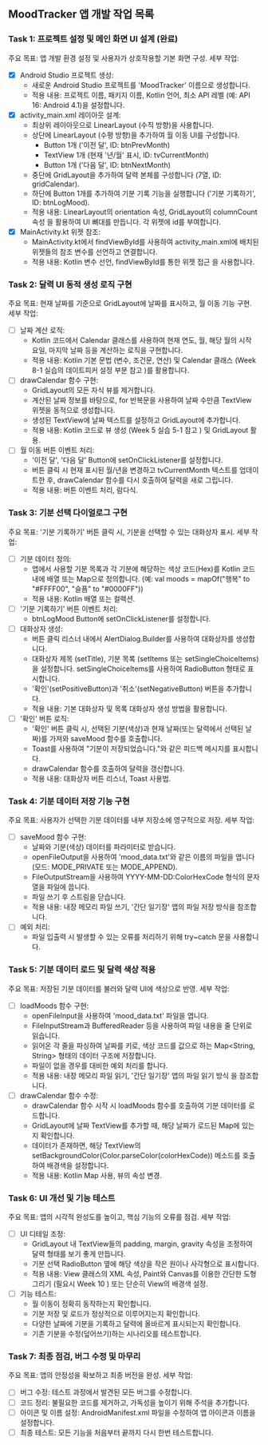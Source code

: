 ## MoodTracker 앱 개발 작업 목록

### Task 1: 프로젝트 설정 및 메인 화면 UI 설계 (완료)

주요 목표: 앱 개발 환경 설정 및 사용자가 상호작용할 기본 화면 구성.
세부 작업:
- [x] Android Studio 프로젝트 생성:
    - 새로운 Android Studio 프로젝트를 'MoodTracker' 이름으로 생성합니다.
    - 적용 내용: 프로젝트 이름, 패키지 이름, Kotlin 언어, 최소 API 레벨 (예: API 16: Android 4.1)을 설정합니다.
- [x] activity_main.xml 레이아웃 설계:
    - 최상위 레이아웃으로 LinearLayout (수직 방향)을 사용합니다.
    - 상단에 LinearLayout (수평 방향)을 추가하여 월 이동 UI를 구성합니다.
        - Button 1개 ('이전 달', ID: btnPrevMonth)
        - TextView 1개 (현재 '년/월' 표시, ID: tvCurrentMonth)
        - Button 1개 ('다음 달', ID: btnNextMonth)
    - 중단에 GridLayout을 추가하여 달력 본체를 구성합니다 (7열, ID: gridCalendar).
    - 하단에 Button 1개를 추가하여 기분 기록 기능을 실행합니다 ('기분 기록하기', ID: btnLogMood).
    - 적용 내용: LinearLayout의 orientation 속성, GridLayout의 columnCount 속성 을 활용하여 UI 뼈대를 만듭니다. 각 위젯에 id를 부여합니다.
- [x] MainActivity.kt 위젯 참조:
    - MainActivity.kt에서 findViewById를 사용하여 activity_main.xml에 배치된 위젯들의 참조 변수를 선언하고 연결합니다.
    - 적용 내용: Kotlin 변수 선언, findViewById를 통한 위젯 접근 을 사용합니다.

### Task 2: 달력 UI 동적 생성 로직 구현

주요 목표: 현재 날짜를 기준으로 GridLayout에 날짜를 표시하고, 월 이동 기능 구현.
세부 작업:
- [ ] 날짜 계산 로직:
    - Kotlin 코드에서 Calendar 클래스를 사용하여 현재 연도, 월, 해당 월의 시작 요일, 마지막 날짜 등을 계산하는 로직을 구현합니다.
    - 적용 내용: Kotlin 기본 문법 (변수, 조건문, 연산)  및 Calendar 클래스 (Week 8-1 실습의 데이트피커 설정 부분 참고 )를 활용합니다.
- [ ] drawCalendar 함수 구현:
    - GridLayout의 모든 자식 뷰를 제거합니다.
    - 계산된 날짜 정보를 바탕으로, for 반복문을 사용하여 날짜 수만큼 TextView 위젯을 동적으로 생성합니다.
    - 생성된 TextView에 날짜 텍스트를 설정하고 GridLayout에 추가합니다.
    - 적용 내용: Kotlin 코드로 뷰 생성 (Week 5 실습 5-1 참고 ) 및 GridLayout 활용.
- [ ] 월 이동 버튼 이벤트 처리:
    - '이전 달', '다음 달' Button에 setOnClickListener를 설정합니다.
    - 버튼 클릭 시 현재 표시된 월/년을 변경하고 tvCurrentMonth 텍스트를 업데이트한 후, drawCalendar 함수를 다시 호출하여 달력을 새로 그립니다.
    - 적용 내용: 버튼 이벤트 처리, 람다식.

### Task 3: 기분 선택 다이얼로그 구현

주요 목표: '기분 기록하기' 버튼 클릭 시, 기분을 선택할 수 있는 대화상자 표시.
세부 작업:
- [ ] 기분 데이터 정의:
    - 앱에서 사용할 기분 목록과 각 기분에 해당하는 색상 코드(Hex)를 Kotlin 코드 내에 배열 또는 Map으로 정의합니다. (예: val moods = mapOf("행복" to "#FFFF00", "슬픔" to "#0000FF"))
    - 적용 내용: Kotlin 배열  또는 컬렉션.
- [ ] '기분 기록하기' 버튼 이벤트 처리:
    - btnLogMood Button에 setOnClickListener를 설정합니다.
- [ ] 대화상자 생성:
    - 버튼 클릭 리스너 내에서 AlertDialog.Builder를 사용하여 대화상자를 생성합니다.
    - 대화상자 제목 (setTitle), 기분 목록 (setItems 또는 setSingleChoiceItems)을 설정합니다. setSingleChoiceItems를 사용하여 RadioButton 형태로 표시합니다.
    - '확인'(setPositiveButton)과 '취소'(setNegativeButton) 버튼을 추가합니다.
    - 적용 내용: 기본 대화상자  및 목록 대화상자  생성 방법을 활용합니다.
- [ ] '확인' 버튼 로직:
    - '확인' 버튼 클릭 시, 선택된 기분(색상)과 현재 날짜(또는 달력에서 선택된 날짜)를 가져와 saveMood 함수를 호출합니다.
    - Toast를 사용하여 "기분이 저장되었습니다."와 같은 피드백 메시지를 표시합니다.
    - drawCalendar 함수를 호출하여 달력을 갱신합니다.
    - 적용 내용: 대화상자 버튼 리스너, Toast 사용법.

### Task 4: 기분 데이터 저장 기능 구현

주요 목표: 사용자가 선택한 기분 데이터를 내부 저장소에 영구적으로 저장.
세부 작업:
- [ ] saveMood 함수 구현:
    - 날짜와 기분(색상) 데이터를 파라미터로 받습니다.
    - openFileOutput을 사용하여 'mood_data.txt'와 같은 이름의 파일을 엽니다 (모드: MODE_PRIVATE 또는 MODE_APPEND).
    - FileOutputStream을 사용하여 YYYY-MM-DD:ColorHexCode 형식의 문자열을 파일에 씁니다.
    - 파일 쓰기 후 스트림을 닫습니다.
    - 적용 내용: 내장 메모리 파일 쓰기, '간단 일기장' 앱의 파일 저장 방식을 참조합니다.
- [ ] 예외 처리:
    - 파일 입출력 시 발생할 수 있는 오류를 처리하기 위해 try~catch 문을 사용합니다.

### Task 5: 기분 데이터 로드 및 달력 색상 적용

주요 목표: 저장된 기분 데이터를 불러와 달력 UI에 색상으로 반영.
세부 작업:
- [ ] loadMoods 함수 구현:
    - openFileInput을 사용하여 'mood_data.txt' 파일을 엽니다.
    - FileInputStream과 BufferedReader 등을 사용하여 파일 내용을 줄 단위로 읽습니다.
    - 읽어온 각 줄을 파싱하여 날짜를 키로, 색상 코드를 값으로 하는 Map<String, String> 형태의 데이터 구조에 저장합니다.
    - 파일이 없을 경우를 대비한 예외 처리를 합니다.
    - 적용 내용: 내장 메모리 파일 읽기, '간단 일기장' 앱의 파일 읽기 방식 을 참조합니다.
- [ ] drawCalendar 함수 수정:
    - drawCalendar 함수 시작 시 loadMoods 함수를 호출하여 기분 데이터를 로드합니다.
    - GridLayout에 날짜 TextView를 추가할 때, 해당 날짜가 로드된 Map에 있는지 확인합니다.
    - 데이터가 존재하면, 해당 TextView의 setBackgroundColor(Color.parseColor(colorHexCode)) 메소드를 호출하여 배경색을 설정합니다.
    - 적용 내용: Kotlin Map 사용, 뷰의 속성 변경.

### Task 6: UI 개선 및 기능 테스트

주요 목표: 앱의 시각적 완성도를 높이고, 핵심 기능의 오류를 점검.
세부 작업:
- [ ] UI 디테일 조정:
    - GridLayout 내 TextView들의 padding, margin, gravity 속성을 조정하여 달력 형태를 보기 좋게 만듭니다.
    - 기분 선택 RadioButton 옆에 해당 색상을 작은 원이나 사각형으로 표시합니다.
    - 적용 내용: View 클래스의 XML 속성, Paint와 Canvas를 이용한 간단한 도형 그리기 (필요시 Week 10 ) 또는 단순히 View의 배경색 설정.
- [ ] 기능 테스트:
    - 월 이동이 정확히 동작하는지 확인합니다.
    - 기분 저장 및 로드가 정상적으로 이루어지는지 확인합니다.
    - 다양한 날짜에 기분을 기록하고 달력에 올바르게 표시되는지 확인합니다.
    - 기존 기분을 수정(덮어쓰기)하는 시나리오를 테스트합니다.

### Task 7: 최종 점검, 버그 수정 및 마무리

주요 목표: 앱의 안정성을 확보하고 최종 버전을 완성.
세부 작업:
- [ ] 버그 수정: 테스트 과정에서 발견된 모든 버그를 수정합니다.
- [ ] 코드 정리: 불필요한 코드를 제거하고, 가독성을 높이기 위해 주석을 추가합니다.
- [ ] 아이콘 및 이름 설정: AndroidManifest.xml 파일을 수정하여 앱 아이콘과 이름을 설정합니다.
- [ ] 최종 테스트: 모든 기능을 처음부터 끝까지 다시 한번 테스트합니다. 